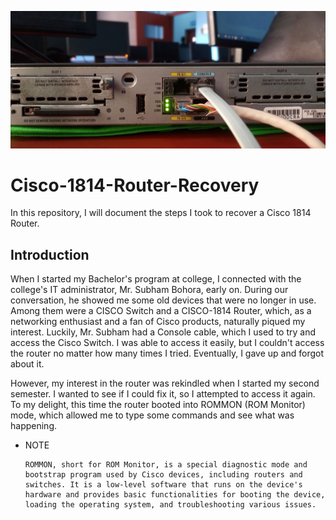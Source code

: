 ![](https://github.com/Manjil-sharma/Cisco-1814-Router-Recovery/blob/main/Cisco-1814/cisco-1814.jpg?raw=true)  


# Cisco-1814-Router-Recovery

In this repository, I will document the steps I took to recover a Cisco 1814 Router.<br>

## Introduction

When I started my Bachelor's program at college, I connected with the college's IT administrator, Mr. Subham Bohora, early on. During our conversation, he showed me some old devices that were no longer in use. Among them were a CISCO Switch and a CISCO-1814 Router, which, as a networking enthusiast and a fan of Cisco products, naturally piqued my interest. Luckily, Mr. Subham had a Console cable, which I used to try and access the Cisco Switch. I was able to access it easily, but I couldn't access the router no matter how many times I tried. Eventually, I gave up and forgot about it.<br>

However, my interest in the router was rekindled when I started my second semester. I wanted to see if I could fix it, so I attempted to access it again. To my delight, this time the router booted into ROMMON (ROM Monitor) mode, which allowed me to type some commands and see what was happening.<br>

- NOTE<br>

      ROMMON, short for ROM Monitor, is a special diagnostic mode and bootstrap program used by Cisco devices, including routers and switches. It is a low-level software that runs on the device's hardware and provides basic functionalities for booting the device, loading the operating system, and troubleshooting various issues.
      
      


